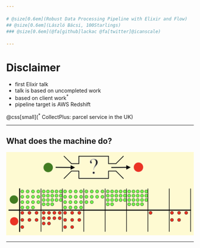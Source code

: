 ```yaml
---

# @size[0.6em](Robust Data Processing Pipeline with Elixir and Flow)
## @size[0.6em](László Bácsi, 100Starlings)
### @size[0.6em](@fa[github]lackac @fa[twitter]@icanscale)

---
```


# Disclaimer

* first Elixir talk
* talk is based on uncompleted work
* based on client work<sup>*</sup>
* pipeline target is AWS Redshift

@css[small](<sup>*</sup> CollectPlus: parcel service in the UK)

---

## What does the machine do?

![what does the machine do?](assets/images/machine.png)

---
